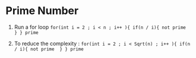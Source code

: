 # Prime Number

1. Run a for loop
   `for(int i = 2 ; i < n ; i++ ){
    if(n / i){
        not prime 
    }
}
prime`

2. To reduce the complexity :
   `for(int i = 2 ; i < Sqrt(n) ; i++ ){
    if(n / i){
        not prime 
    }
}
prime`
